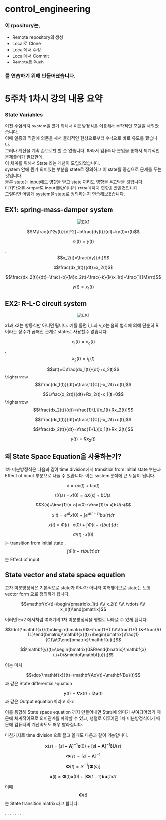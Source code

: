 # control_engineering
### 이 rpository는,
* Remote repository의 생성
* Local로 Clone
* Local에서 수정
* Local에서 Commit
* Remote로 Push

### 를 연습하기 위해 만들어졌습니다.

# 5주차 1차시 강의 내용 요약

### State Variables  

이전 수업까지 system을 풀기 위해서 미분방정식을 이용해서 수학적인 모델을 세워왔습니다.  
이때 일종의 직관에 의존을 해서 물리적인 현상으로부터 수식으로 바로 유도를 했습니다.  
그러나 계산을 계속 손으로만 할 순 없습니다. 따라서 컴퓨터나 분업을 통해서 체계적인 문제풀이가 필요한데,  
이 체계를 위해서 State 라는 개념이 도입되었습니다.  
system 안에 뭔가 의미있는 부분을 state로 정의하고 이 state를 중심으로 문제를 푸는 것입니다.  
물론 state는 input에도 영향을 받고 state 끼리도 영향을 주고받을 것입니다.  
마지막으로 output도 input 뿐만아니라 state에까지 영향을 받을것입니다.  
그렇다면 어떻게 system을 state로 정의하는지 연습해보겠습니다.

EX1: spring-mass-damper system
---

<center>

![EX1](https://img1.daumcdn.net/thumb/R1280x0/?scode=mtistory2&fname=https%3A%2F%2Fblog.kakaocdn.net%2Fdna%2FV8pkg%2FbtsRacg8oLx%2FAAAAAAAAAAAAAAAAAAAAAB-w0tzIsDn8ZEzW2wKHDiObe2-tnRc01ZJntedRaoAi%2Fimg.png%3Fcredential%3DyqXZFxpELC7KVnFOS48ylbz2pIh7yKj8%26expires%3D1761922799%26allow_ip%3D%26allow_referer%3D%26signature%3DroFtSZ5QN6AJKau6EFXRQoxImmU%253D)

</center>

$$M\frac{d^2y(t)}{dt^2}+b\frac{dy(t)}{dt}+ky(t)=r(t)$$

$$x_1(t)=y(t)$$ , $$x_2(t)=\frac{dy}{dt}$$

$$\frac{dx_1(t)}{dt}=x_2(t)$$

$$\frac{dx_2(t)}{dt}=\frac{-b}{M}x_2(t)-\frac{-k}{M}x_1(t)+\frac{1}{M}r(t)$$

$$y(t)=x_1(t)$$

EX2: R-L-C circuit system
---

<center>

![EX1](https://img1.daumcdn.net/thumb/R1280x0/?scode=mtistory2&fname=https%3A%2F%2Fblog.kakaocdn.net%2Fdna%2FboZ04f%2FbtsRadG6kul%2FAAAAAAAAAAAAAAAAAAAAADq_uqk5OFDYd_F34v6kLqHgRFluo-Nd04chWrjfbJah%2Fimg.png%3Fcredential%3DyqXZFxpELC7KVnFOS48ylbz2pIh7yKj8%26expires%3D1761922799%26allow_ip%3D%26allow_referer%3D%26signature%3DEfFeG1jbZRvHkzjtCBX6pO7DBlM%253D)

</center>

x1과 x2는 항등식만 아니면 됩니다. 예를 들면 i_L과 v_o는 옴의 법칙에 의해 단순히 R이라는 상수가 곱해진 관계로 state로 사용할수 없습니다.

$$x_1(t)=v_c(t)$$ , $$x_2(t)=i_L(t)$$

$$u(t)=C\frac{dx_1(t)}{dt}+x_2(t)$$ \rightarrow $$\frac{dx_1(t)}{dt}=\frac{1}{C}[-x_2(t)+u(t)]$$

$$L\frac{x_2(t)}{dt}+Rx_2(t)-x_1(t)=0$$ \rightarrow $$\frac{dx_2(t)}{dt}=\frac{1}{L}[x_1(t)-Rx_2(t)]$$

$$\frac{dx_1(t)}{dt}=\frac{1}{C}[-x_2(t)+u(t)]$$

$$\frac{dx_2(t)}{dt}=\frac{1}{L}[x_1(t)-Rx_2(t)]$$

$$y(t)=Rx_2(t)$$

왜 State Space Equation을 사용하는가?
---

1차 미분방정식은 다음과 같이 time division에서 transition from initial state 부분과 Effect of input 부분으로 나눌 수 있습니다. 이는 system 분석에 큰 도움이 됩니다.

$$\dot{x}=ax(t)+bu(t)$$

$$sX(s)-x(0)=aX(s)+bU(s)$$

$$X(s)=\frac{1}{s-a}x(0)+\frac{1}{s-a}bU(s)$$

$$x(t)=e^{at}x(0)+\int{e^{a(t-\tau)}bu(\tau)d\tau}$$

$$x(t)=\Phi(t) \cdot x(0)+\int{\Phi(t-\tau)bu(\tau)d\tau}$$

$$\Phi(t) \cdot x(0)$$는 transition from initial state , $$\int{\Phi(t-\tau)bu(\tau)d\tau}$$는 Effect of input

State vector and state space equation
---
고차 미분방정식은 기본적으로 state가 하나가 아니라 여러개이므로 state는 보통 vector form 으로 정의하게 됩니다.

$$\mathbf{x}(t)=\begin{pmatrix}x_1(t) \\\\ x_2(t) \\\\ \vdots \\\\ x_n(t)\end{pmatrix}$$

이러면 Ex2 에서처럼 여러개의 1차 미분방정식을 행렬로 나타낼 수 있게 됩니다.

$$\dot{\mathbf{x}}(t)=\begin{bmatrix}0&-\frac{1}{C}\\\\\frac{1}{L}&-\frac{R}{L}\end{bmatrix}\mathbf{x}(t)+\begin{bmatrix}\frac{1}{C}\\\\0\end{bmatrix}\mathbf{u}(t)$$

$$\mathbf{y}(t)=\begin{bmatrix}0&R\end{bmatrix}\mathbf{x}(t)+0\&middot\mathbf{u}(t)$$

이는 마치

$$\dot{\mathbf{x}}(t)=\mathbf{Ax}(t)+\mathbf{Bu}(t)$$ 과 같은 State differential equation

$$\mathbf{y}(t)=\mathbf{Cx}(t)+\mathbf{Du}(t)$$ 과 같은 Output equation 이라고 하고

이를 통합해 State space equation 까지 만들어내면 State에 의미가 부여되어있기 때문에 체계적이므로 의미관계를 파악할 수 있고, 행렬로 이루어진 1차 미분방정식이기 때문에 컴퓨터의 계산속도도 매우 빨라집니다.

마찬가지로 time division 으로 끌고 올때도 다음과 같이 가능합니다.

$$\mathbf{x}(s)=[s\mathbf{I-A}]^{-1}\mathbf{x}(0)+[s\mathbf{I-A}]^{-1}\mathbf{BU}(s)$$

$$\mathbf{\Phi}(s)=[s\mathbf{I-A}]^{-1}$$

$$\mathbf{\Phi}(t)=\mathcal{L}^{-1}[\mathbf{\Phi}(s)]$$

$$\mathbf{x}(t)=\mathbf{\Phi}(t)\mathbf{x}(0)+\int{\mathbf{\Phi}(t-\tau)\mathbf{bu}(\tau)d\tau}$$

이때 $$\mathbf{\Phi}(t)$$ 는 State transition matrix 라고 합니다.

.
.
.
.
.
.
.
.
